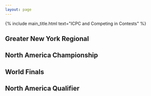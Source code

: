 ```yaml
---
layout: page
---
```


{% include main_title.html text="ICPC and Competing in Contests" %}

## Greater New York Regional

## North America Championship

## World Finals

## North America Qualifier
